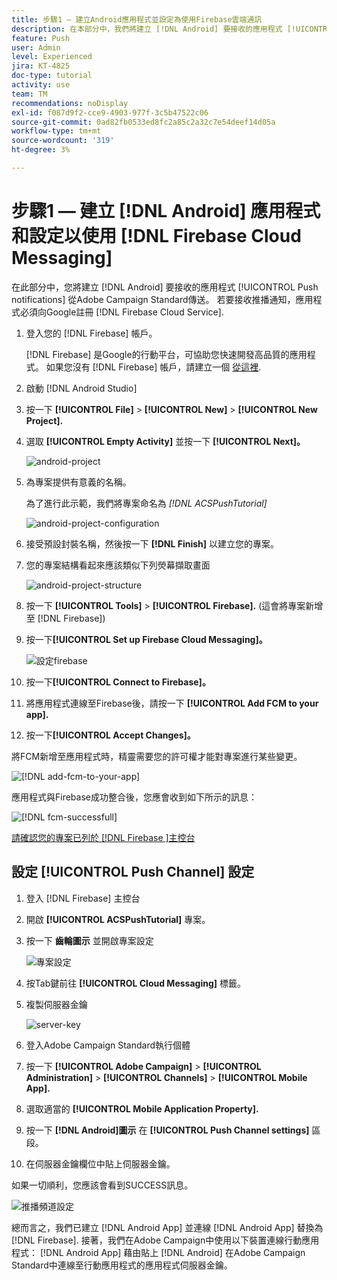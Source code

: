 ```yaml
---
title: 步驟1 — 建立Android應用程式並設定為使用Firebase雲端通訊
description: 在本部分中，我們將建立 [!DNL Android] 要接收的應用程式 [!UICONTROL Push notifications] 從Adobe Campaign Standard傳送。 若要接收推播通知，應用程式必須向Google的註冊中心 [!DNL Firebase Cloud Service].
feature: Push
user: Admin
level: Experienced
jira: KT-4825
doc-type: tutorial
activity: use
team: TM
recommendations: noDisplay
exl-id: f087d9f2-cce9-4903-977f-3c5b47522c06
source-git-commit: 0ad82fb0533ed8fc2a85c2a32c7e54deef14d05a
workflow-type: tm+mt
source-wordcount: '319'
ht-degree: 3%

---
```


# 步驟1 — 建立 [!DNL Android] 應用程式和設定以使用 [!DNL Firebase Cloud Messaging]

在此部分中，您將建立 [!DNL Android] 要接收的應用程式 [!UICONTROL Push notifications] 從Adobe Campaign Standard傳送。 若要接收推播通知，應用程式必須向Google註冊 [!DNL Firebase Cloud Service].

1. 登入您的 [!DNL Firebase] 帳戶。

   [!DNL Firebase] 是Google的行動平台，可協助您快速開發高品質的應用程式。 如果您沒有 [!DNL Firebase] 帳戶，請建立一個 [從這裡](https://firebase.google.com).

2. 啟動 [!DNL Android Studio]
3. 按一下 **[!UICONTROL File]** > **[!UICONTROL New]** > **[!UICONTROL New Project].**
4. 選取 **[!UICONTROL Empty Activity]** 並按一下 **[!UICONTROL Next]。**

   ![android-project](assets/android-project.PNG)

5. 為專案提供有意義的名稱。

   為了進行此示範，我們將專案命名為 *[!DNL ACSPushTutorial]*

   ![android-project-configuration](assets/android-project-configuration.PNG)

6. 接受預設封裝名稱，然後按一下 **[!DNL Finish]** 以建立您的專案。
7. 您的專案結構看起來應該類似下列熒幕擷取畫面

   ![android-project-structure](assets/android-project-structure.PNG)

8. 按一下 **[!UICONTROL Tools]** > **[!UICONTROL Firebase].** (這會將專案新增至 [!DNL Firebase])
9. 按一下&#x200B;**[!UICONTROL Set up Firebase Cloud Messaging]。**

   ![設定firebase](assets/android-project-firebase-messaging.PNG)

10. 按一下&#x200B;**[!UICONTROL Connect to Firebase]。**
11. 將應用程式連線至Firebase後，請按一下 **[!UICONTROL Add FCM to your app].**
12. 按一下&#x200B;**[!UICONTROL Accept Changes]。**

   將FCM新增至應用程式時，精靈需要您的許可權才能對專案進行某些變更。

   ![[!DNL add-fcm-to-your-app]](assets/firebase-add-fcm-to-app.PNG)

應用程式與Firebase成功整合後，您應會收到如下所示的訊息：

![[!DNL fcm-successfull]](assets/android-firebase-success.PNG)

[請確認您的專案已列於 [!DNL Firebase ]主控台](https://console.firebase.google.com/)

## 設定 [!UICONTROL Push Channel] 設定

1. 登入 [!DNL Firebase] 主控台
2. 開啟 **[!UICONTROL ACSPushTutorial]** 專案。
3. 按一下 **齒輪圖示** 並開啟專案設定

   ![專案設定](assets/firebase-project-settings.PNG)

4. 按Tab鍵前往 **[!UICONTROL Cloud Messaging]** 標籤。
5. 複製伺服器金鑰

   ![server-key](assets/firebase-server-key.PNG)

6. 登入Adobe Campaign Standard執行個體
7. 按一下 **[!UICONTROL Adobe Campaign]** > **[!UICONTROL Administration]** > **[!UICONTROL Channels]** > **[!UICONTROL Mobile App].**
8. 選取適當的 **[!UICONTROL Mobile Application Property].**
9. 按一下 **[!DNL Android]圖示** 在 **[!UICONTROL Push Channel settings]** 區段。
10. 在伺服器金鑰欄位中貼上伺服器金鑰。

如果一切順利，您應該會看到SUCCESS訊息。

![推播頻道設定](assets/push-channel-settings.PNG)

總而言之，我們已建立 [!DNL Android App] 並連線 [!DNL Android App] 替換為 [!DNL Firebase]. 接著，我們在Adobe Campaign中使用以下裝置連線行動應用程式： [!DNL Android App] 藉由貼上 [!DNL Android] 在Adobe Campaign Standard中連線至行動應用程式的應用程式伺服器金鑰。
